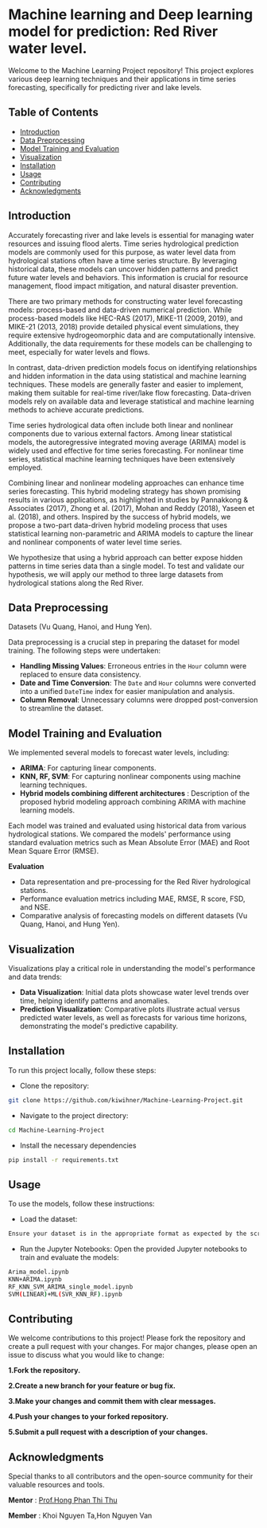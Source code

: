 # Machine learning and Deep learning model for prediction: Red River water level.

Welcome to the Machine Learning Project repository! This project explores various deep learning techniques and their applications in time series forecasting, specifically for predicting river and lake levels.

## Table of Contents

- [Introduction](#introduction)
- [Data Preprocessing](#data-preprocessing)
- [Model Training and Evaluation](#model-training-and-evaluation)
- [Visualization](#visualization)
- [Installation](#installation)
- [Usage](#usage)
- [Contributing](#contributing)
- [Acknowledgments](#acknowledgments)

## Introduction
Accurately forecasting river and lake levels is essential for managing water resources and issuing flood alerts. Time series hydrological prediction models are commonly used for this purpose, as water level data from hydrological stations often have a time series structure. By leveraging historical data, these models can uncover hidden patterns and predict future water levels and behaviors. This information is crucial for resource management, flood impact mitigation, and natural disaster prevention.

There are two primary methods for constructing water level forecasting models: process-based and data-driven numerical prediction. While process-based models like HEC-RAS (2017), MIKE-11 (2009, 2019), and MIKE-21 (2013, 2018) provide detailed physical event simulations, they require extensive hydrogeomorphic data and are computationally intensive. Additionally, the data requirements for these models can be challenging to meet, especially for water levels and flows.

In contrast, data-driven prediction models focus on identifying relationships and hidden information in the data using statistical and machine learning techniques. These models are generally faster and easier to implement, making them suitable for real-time river/lake flow forecasting. Data-driven models rely on available data and leverage statistical and machine learning methods to achieve accurate predictions.

Time series hydrological data often include both linear and nonlinear components due to various external factors. Among linear statistical models, the autoregressive integrated moving average (ARIMA) model is widely used and effective for time series forecasting. For nonlinear time series, statistical machine learning techniques have been extensively employed.

Combining linear and nonlinear modeling approaches can enhance time series forecasting. This hybrid modeling strategy has shown promising results in various applications, as highlighted in studies by Pannakkong & Associates (2017), Zhong et al. (2017), Mohan and Reddy (2018), Yaseen et al. (2018), and others. Inspired by the success of hybrid models, we propose a two-part data-driven hybrid modeling process that uses statistical learning non-parametric and ARIMA models to capture the linear and nonlinear components of water level time series.

We hypothesize that using a hybrid approach can better expose hidden patterns in time series data than a single model. To test and validate our hypothesis, we will apply our method to three large datasets from hydrological stations along the Red River.

## Data Preprocessing
Datasets (Vu Quang, Hanoi, and Hung Yen).

Data preprocessing is a crucial step in preparing the dataset for model training. The following steps were undertaken:

- **Handling Missing Values**: Erroneous entries in the `Hour` column were replaced to ensure data consistency.
- **Date and Time Conversion**: The `Date` and `Hour` columns were converted into a unified `DateTime` index for easier manipulation and analysis.
- **Column Removal**: Unnecessary columns were dropped post-conversion to streamline the dataset.

## Model Training and Evaluation

We implemented several models to forecast water levels, including:

- **ARIMA**: For capturing linear components.
- **KNN, RF, SVM**: For capturing nonlinear components using machine learning techniques.
- **Hybrid models combining different architectures** : Description of the proposed hybrid modeling approach combining ARIMA with machine learning models.

Each model was trained and evaluated using historical data from various hydrological stations. We compared the models' performance using standard evaluation metrics such as Mean Absolute Error (MAE) and Root Mean Square Error (RMSE).

**Evaluation**
   - Data representation and pre-processing for the Red River hydrological stations.
   - Performance evaluation metrics including MAE, RMSE, R score, FSD, and NSE.
   - Comparative analysis of forecasting models on different datasets (Vu Quang, Hanoi, and Hung Yen).

## Visualization

Visualizations play a critical role in understanding the model's performance and data trends:

- **Data Visualization**: Initial data plots showcase water level trends over time, helping identify patterns and anomalies.
- **Prediction Visualization**: Comparative plots illustrate actual versus predicted water levels, as well as forecasts for various time horizons, demonstrating the model's predictive capability.

## Installation
To run this project locally, follow these steps:

- Clone the repository:
```bash
git clone https://github.com/kiwihner/Machine-Learning-Project.git
```
- Navigate to the project directory:
```bash
cd Machine-Learning-Project
```

- Install the necessary dependencies
```bash
pip install -r requirements.txt
```
## Usage
To use the models, follow these instructions:

- Load the dataset:
```bash
Ensure your dataset is in the appropriate format as expected by the scripts.
```
- Run the Jupyter Notebooks:
Open the provided Jupyter notebooks to train and evaluate the models:
```bash
Arima_model.ipynb
KNN+ARIMA.ipynb
RF_KNN_SVM_ARIMA_single_model.ipynb
SVM(LINEAR)+ML(SVR_KNN_RF).ipynb
```

## Contributing

We welcome contributions to this project! Please fork the repository and create a pull request with your changes. For major changes, please open an issue to discuss what you would like to change:

**1.Fork the repository.**

**2.Create a new branch for your feature or bug fix.**

**3.Make your changes and commit them with clear messages.**

**4.Push your changes to your forked repository.**

**5.Submit a pull request with a description of your changes.**

## Acknowledgments
Special thanks to all contributors and the open-source community for their valuable resources and tools.

**Mentor** : [Prof.Hong Phan Thi Thu](https://scholar.google.com/citations?user=yXkziQIAAAAJ&hl=en&oi=ao)

**Member** : Khoi Nguyen Ta,Hon Nguyen Van



